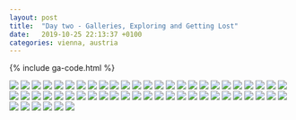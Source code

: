 ```yaml
---
layout: post
title:  "Day two - Galleries, Exploring and Getting Lost"
date:   2019-10-25 22:13:37 +0100
categories: vienna, austria
---
```

{% include ga-code.html %}

![](/assets/img/vienna-2019/2019-10-26%2011.02.48.jpg)
![](/assets/img/vienna-2019/2019-10-26%2011.03.25.jpg)
![](/assets/img/vienna-2019/2019-10-26%2011.03.37.jpg)
![](/assets/img/vienna-2019/2019-10-26%2011.41.18.jpg)
![](/assets/img/vienna-2019/2019-10-26%2012.04.18.jpg)
![](/assets/img/vienna-2019/2019-10-26%2012.05.01.jpg)
![](/assets/img/vienna-2019/2019-10-26%2012.08.49.jpg)
![](/assets/img/vienna-2019/2019-10-26%2012.09.37.jpg)
![](/assets/img/vienna-2019/2019-10-26%2012.21.10.jpg)
![](/assets/img/vienna-2019/2019-10-26%2012.25.37.jpg)
![](/assets/img/vienna-2019/2019-10-26%2013.07.16.jpg)
![](/assets/img/vienna-2019/2019-10-26%2013.07.24.jpg)
![](/assets/img/vienna-2019/2019-10-26%2013.08.33.jpg)
![](/assets/img/vienna-2019/2019-10-26%2013.20.46.jpg)
![](/assets/img/vienna-2019/2019-10-26%2013.20.50.jpg)
![](/assets/img/vienna-2019/2019-10-26%2013.23.26.jpg)
![](/assets/img/vienna-2019/2019-10-26%2014.41.26.jpg)
![](/assets/img/vienna-2019/2019-10-26%2014.42.56.jpg)
![](/assets/img/vienna-2019/2019-10-26%2014.44.47.jpg)
![](/assets/img/vienna-2019/2019-10-26%2014.55.23.jpg)
![](/assets/img/vienna-2019/2019-10-26%2014.55.31.jpg)
![](/assets/img/vienna-2019/2019-10-26%2014.56.46.jpg)
![](/assets/img/vienna-2019/2019-10-26%2015.05.59.jpg)
![](/assets/img/vienna-2019/2019-10-26%2015.08.44.jpg)
![](/assets/img/vienna-2019/2019-10-26%2015.08.44.jpg)
![](/assets/img/vienna-2019/2019-10-24%2015.11.26.jpeg)
![](/assets/img/vienna-2019/2019-10-25%2012.15.13.jpeg)
![](/assets/img/vienna-2019/2019-10-26%2015.13.36.jpg)
![](/assets/img/vienna-2019/2019-10-26%2015.13.43.jpg)
![](/assets/img/vienna-2019/2019-10-26%2015.30.52.jpg)
![](/assets/img/vienna-2019/2019-10-26%2015.57.11.jpg)
![](/assets/img/vienna-2019/2019-10-26%2015.58.20.jpg)
![](/assets/img/vienna-2019/2019-10-26%2016.12.59.jpg)
![](/assets/img/vienna-2019/)
![](/assets/img/vienna-2019/)
![](/assets/img/vienna-2019/)
![](/assets/img/vienna-2019/)
![](/assets/img/vienna-2019/)
![](/assets/img/vienna-2019/)
![](/assets/img/vienna-2019/)
![](/assets/img/vienna-2019/)
![](/assets/img/vienna-2019/)
![](/assets/img/vienna-2019/)
![](/assets/img/vienna-2019/)
![](/assets/img/vienna-2019/)
![](/assets/img/vienna-2019/)
![](/assets/img/vienna-2019/)
![](/assets/img/vienna-2019/)
![](/assets/img/vienna-2019/)
![](/assets/img/vienna-2019/)
![](/assets/img/vienna-2019/)
![](/assets/img/vienna-2019/)
![](/assets/img/vienna-2019/)
![](/assets/img/vienna-2019/)
![](/assets/img/vienna-2019/)
![](/assets/img/viendna-2019/)